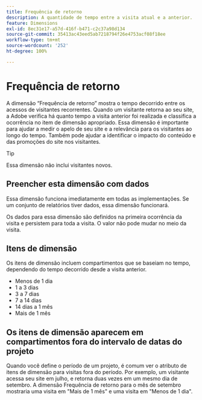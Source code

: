 ```yaml
---
title: Frequência de retorno
description: A quantidade de tempo entre a visita atual e a anterior.
feature: Dimensions
exl-id: 8ec31e17-a57d-416f-b471-c2c37a98d134
source-git-commit: 35413ac43eed5ab7218794f26e4753acf08f18ee
workflow-type: tm+mt
source-wordcount: '252'
ht-degree: 100%

---
```


# Frequência de retorno

A dimensão “Frequência de retorno” mostra o tempo decorrido entre os acessos de visitantes recorrentes. Quando um visitante retorna ao seu site, a Adobe verifica há quanto tempo a visita anterior foi realizada e classifica a ocorrência no item de dimensão apropriado. Essa dimensão é importante para ajudar a medir o apelo de seu site e a relevância para os visitantes ao longo do tempo. Também pode ajudar a identificar o impacto do conteúdo e das promoções do site nos visitantes.

>[!TIP]
>
>Essa dimensão não inclui visitantes novos.

## Preencher esta dimensão com dados

Essa dimensão funciona imediatamente em todas as implementações. Se um conjunto de relatórios tiver dados, essa dimensão funcionará.

Os dados para essa dimensão são definidos na primeira ocorrência da visita e persistem para toda a visita. O valor não pode mudar no meio da visita.

## Itens de dimensão

Os itens de dimensão incluem compartimentos que se baseiam no tempo, dependendo do tempo decorrido desde a visita anterior.

* Menos de 1 dia
* 1 a 3 dias
* 3 a 7 dias
* 7 a 14 dias
* 14 dias a 1 mês
* Mais de 1 mês

## Os itens de dimensão aparecem em compartimentos fora do intervalo de datas do projeto

Quando você define o período de um projeto, é comum ver o atributo de itens de dimensão para visitas fora do período. Por exemplo, um visitante acessa seu site em julho, e retorna duas vezes em um mesmo dia de setembro. A dimensão Frequência de retorno para o mês de setembro mostraria uma visita em &quot;Mais de 1 mês&quot; e uma visita em &quot;Menos de 1 dia&quot;.
